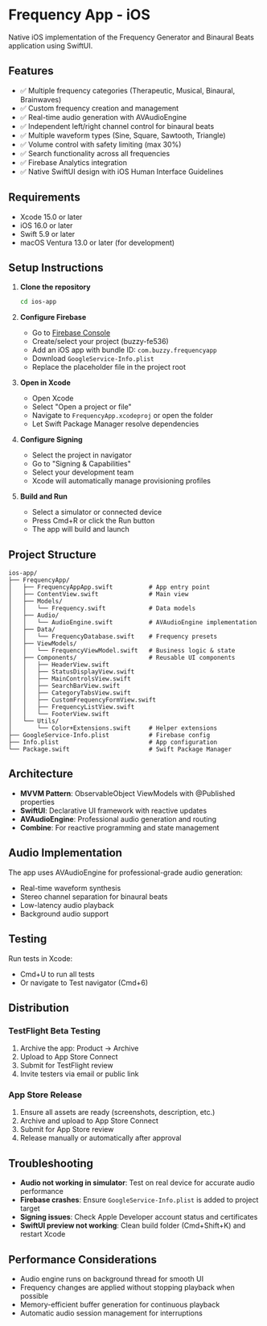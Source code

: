 # Frequency App - iOS

Native iOS implementation of the Frequency Generator and Binaural Beats application using SwiftUI.

## Features

- ✅ Multiple frequency categories (Therapeutic, Musical, Binaural, Brainwaves)
- ✅ Custom frequency creation and management
- ✅ Real-time audio generation with AVAudioEngine
- ✅ Independent left/right channel control for binaural beats
- ✅ Multiple waveform types (Sine, Square, Sawtooth, Triangle)
- ✅ Volume control with safety limiting (max 30%)
- ✅ Search functionality across all frequencies
- ✅ Firebase Analytics integration
- ✅ Native SwiftUI design with iOS Human Interface Guidelines

## Requirements

- Xcode 15.0 or later
- iOS 16.0 or later
- Swift 5.9 or later
- macOS Ventura 13.0 or later (for development)

## Setup Instructions

1. **Clone the repository**
   ```bash
   cd ios-app
   ```

2. **Configure Firebase**
   - Go to [Firebase Console](https://console.firebase.google.com)
   - Create/select your project (buzzy-fe536)
   - Add an iOS app with bundle ID: `com.buzzy.frequencyapp`
   - Download `GoogleService-Info.plist`
   - Replace the placeholder file in the project root

3. **Open in Xcode**
   - Open Xcode
   - Select "Open a project or file"
   - Navigate to `FrequencyApp.xcodeproj` or open the folder
   - Let Swift Package Manager resolve dependencies

4. **Configure Signing**
   - Select the project in navigator
   - Go to "Signing & Capabilities"
   - Select your development team
   - Xcode will automatically manage provisioning profiles

5. **Build and Run**
   - Select a simulator or connected device
   - Press Cmd+R or click the Run button
   - The app will build and launch

## Project Structure

```
ios-app/
├── FrequencyApp/
│   ├── FrequencyAppApp.swift          # App entry point
│   ├── ContentView.swift              # Main view
│   ├── Models/
│   │   └── Frequency.swift            # Data models
│   ├── Audio/
│   │   └── AudioEngine.swift          # AVAudioEngine implementation
│   ├── Data/
│   │   └── FrequencyDatabase.swift    # Frequency presets
│   ├── ViewModels/
│   │   └── FrequencyViewModel.swift   # Business logic & state
│   ├── Components/                    # Reusable UI components
│   │   ├── HeaderView.swift
│   │   ├── StatusDisplayView.swift
│   │   ├── MainControlsView.swift
│   │   ├── SearchBarView.swift
│   │   ├── CategoryTabsView.swift
│   │   ├── CustomFrequencyFormView.swift
│   │   ├── FrequencyListView.swift
│   │   └── FooterView.swift
│   └── Utils/
│       └── Color+Extensions.swift     # Helper extensions
├── GoogleService-Info.plist           # Firebase config
├── Info.plist                         # App configuration
└── Package.swift                      # Swift Package Manager

```

## Architecture

- **MVVM Pattern**: ObservableObject ViewModels with @Published properties
- **SwiftUI**: Declarative UI framework with reactive updates
- **AVAudioEngine**: Professional audio generation and routing
- **Combine**: For reactive programming and state management

## Audio Implementation

The app uses AVAudioEngine for professional-grade audio generation:
- Real-time waveform synthesis
- Stereo channel separation for binaural beats
- Low-latency audio playback
- Background audio support

## Testing

Run tests in Xcode:
- Cmd+U to run all tests
- Or navigate to Test navigator (Cmd+6)

## Distribution

### TestFlight Beta Testing
1. Archive the app: Product → Archive
2. Upload to App Store Connect
3. Submit for TestFlight review
4. Invite testers via email or public link

### App Store Release
1. Ensure all assets are ready (screenshots, description, etc.)
2. Archive and upload to App Store Connect
3. Submit for App Store review
4. Release manually or automatically after approval

## Troubleshooting

- **Audio not working in simulator**: Test on real device for accurate audio performance
- **Firebase crashes**: Ensure `GoogleService-Info.plist` is added to project target
- **Signing issues**: Check Apple Developer account status and certificates
- **SwiftUI preview not working**: Clean build folder (Cmd+Shift+K) and restart Xcode

## Performance Considerations

- Audio engine runs on background thread for smooth UI
- Frequency changes are applied without stopping playback when possible
- Memory-efficient buffer generation for continuous playback
- Automatic audio session management for interruptions